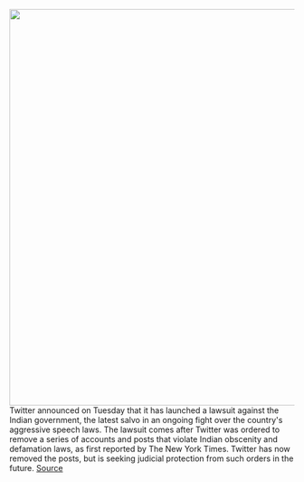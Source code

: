 <img src='https://cdn.vox-cdn.com/thumbor/6RjBF7VOe9940vjWIC5cWOUzYMY=/0x0:2040x1360/1200x800/filters:focal(857x517:1183x843)/cdn.vox-cdn.com/uploads/chorus_image/image/71048134/acastro_180827_1777_0004.0.jpg' width='700px' /><br/>
Twitter announced on Tuesday that it has launched a lawsuit against the Indian government, the latest salvo in an ongoing fight over the country's aggressive speech laws. The lawsuit comes after Twitter was ordered to remove a series of accounts and posts that violate Indian obscenity and defamation laws, as first reported by The New York Times. Twitter has now removed the posts, but is seeking judicial protection from such orders in the future.
<a href='https://www.theverge.com/2022/7/5/23195275/twitter-india-speech-law-modi-court-challenge'> Source <a/>